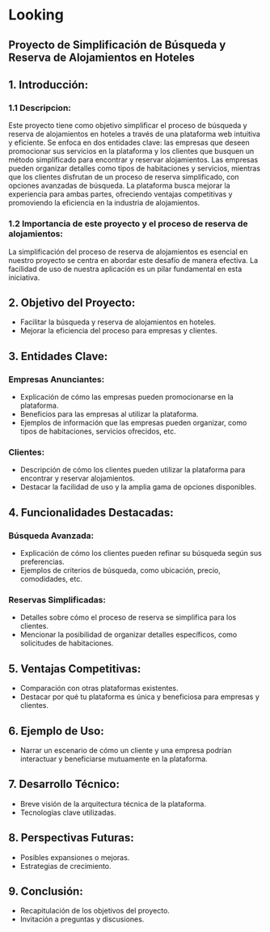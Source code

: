 # Looking
## Proyecto de Simplificación de Búsqueda y Reserva de Alojamientos en Hoteles

## 1. Introducción:

### 1.1 Descripcion:

Este proyecto tiene como objetivo simplificar el proceso de búsqueda y reserva de alojamientos en hoteles a través de una plataforma web intuitiva y eficiente. Se enfoca en dos entidades clave: las empresas que deseen promocionar sus servicios en la plataforma y los clientes que busquen un método simplificado para encontrar y reservar alojamientos. Las empresas pueden organizar detalles como tipos de habitaciones y servicios, mientras que los clientes disfrutan de un proceso de reserva simplificado, con opciones avanzadas de búsqueda. La plataforma busca mejorar la experiencia para ambas partes, ofreciendo ventajas competitivas y promoviendo la eficiencia en la industria de alojamientos.

### 1.2 Importancia de este proyecto y el proceso de reserva de alojamientos:

La simplificación del proceso de reserva de alojamientos es esencial en nuestro proyecto se centra en abordar este desafío de manera efectiva. La facilidad de uso de nuestra aplicación es un pilar fundamental en esta iniciativa.




## 2. Objetivo del Proyecto:
   - Facilitar la búsqueda y reserva de alojamientos en hoteles.
   - Mejorar la eficiencia del proceso para empresas y clientes.

## 3. Entidades Clave:
### Empresas Anunciantes:
   - Explicación de cómo las empresas pueden promocionarse en la plataforma.
   - Beneficios para las empresas al utilizar la plataforma.
   - Ejemplos de información que las empresas pueden organizar, como tipos de habitaciones, servicios ofrecidos, etc.

### Clientes:
   - Descripción de cómo los clientes pueden utilizar la plataforma para encontrar y reservar alojamientos.
   - Destacar la facilidad de uso y la amplia gama de opciones disponibles.

## 4. Funcionalidades Destacadas:
### Búsqueda Avanzada:
   - Explicación de cómo los clientes pueden refinar su búsqueda según sus preferencias.
   - Ejemplos de criterios de búsqueda, como ubicación, precio, comodidades, etc.

### Reservas Simplificadas:
   - Detalles sobre cómo el proceso de reserva se simplifica para los clientes.
   - Mencionar la posibilidad de organizar detalles específicos, como solicitudes de habitaciones.

## 5. Ventajas Competitivas:
   - Comparación con otras plataformas existentes.
   - Destacar por qué tu plataforma es única y beneficiosa para empresas y clientes.

## 6. Ejemplo de Uso:
   - Narrar un escenario de cómo un cliente y una empresa podrían interactuar y beneficiarse mutuamente en la plataforma.

## 7. Desarrollo Técnico:
   - Breve visión de la arquitectura técnica de la plataforma.
   - Tecnologías clave utilizadas.

## 8. Perspectivas Futuras:
   - Posibles expansiones o mejoras.
   - Estrategias de crecimiento.

## 9. Conclusión:
   - Recapitulación de los objetivos del proyecto.
   - Invitación a preguntas y discusiones.